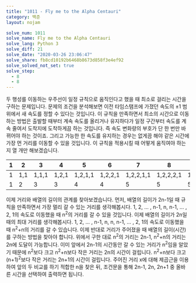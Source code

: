 ```yaml
---
title: "1011 - Fly me to the Alpha Centauri"
category: 백준
layout: nojam

solve_num: 1011
solve_name: Fly me to the Alpha Centauri
solve_lang: Python 3
solve_diff: 21
solve_date: "2020-03-26 23:06:47"
solve_share: fb8cd10192b6468b8673d858f3e4ef92
solve_solved_not_set: true
solve_step:
  - 8
  - 8
---
```


두 행성를 이동하는 우주선이 일정 규칙으로 움직인다고 했을 때 최소로 걸리는 시간을 구하는 문제입니다. 문제의 조건을 분석해보면 이전 타임스탬프에 가졌던 속도의 ±1 범위에서 새 속도를 정할 수 있다는 것입니다. 이 규칙을 만족하면서 최소의 시간으로 이동하는 방법은 출발할 때부터 계속 속도를 올리거나 유지하다가 일정 구간부터 속도를 계속 줄여서 도착지에 도착하게끔 하는 것입니다. 즉 속도 변화량의 부호가 단 한 번만 바뀌어야 하는 것이죠. 그리고 가능한 한 속도를 유지하는 경우는 없게끔 해야 같은 시간에 가장 먼 거리를 이동할 수 있을 것입니다. 이 규칙을 적용시킬 때 어떻게 움직여야 하는지 열 개만 해보겠습니다.

| 1   | 2   | 3     | 4     | 5       | 6       | 7         | 8         | 9         | 10          |
| --- | --- | ----- | ----- | ------- | ------- | --------- | --------- | --------- | ----------- |
| 1   | 1,1 | 1,1,1 | 1,2,1 | 1,2,1,1 | 1,2,2,1 | 1,2,2,1,1 | 1,2,2,2,1 | 1,2,3,2,1 | 1,2,3,2,1,1 |
| 1   | 2   | 3     | 3     | 4       | 4       | 5         | 5         | 5         | 6           |

이제 거리와 배열의 길이의 관계를 찾아보겠습니다. 먼저, 배열의 길이가 2n-1일 때 규칙을 만족하면서 가장 멀리 갈 수 있는 거리를 생각해봅시다. 1, 2, ... , n-1, n, n-1, ... , 2, 1의 속도로 이동했을 때 n<sup>2</sup>의 거리를 갈 수 있을 것입니다. 이제 배열의 길이가 2n일 때의 최대 거리를 생각해봅시다. 1, 2, ... , n-1, n, n, n-1, ... , 2, 1의 속도로 이동했을 때 n<sup>2</sup>+n의 거리를 갈 수 있습니다. 이제 반대로 거리가 주어졌을 때 배열의 길이(시간)를 구하는 방법을 찾아야 합니다. 위에서 구한 대로 n<sup>2</sup>의 거리는 2n-1, n<sup>2</sup>+n의 거리는 2n에 도달이 가능합니다. 이미 앞에서 2n-1의 시간동안 갈 수 있는 거리가 n<sup>2</sup>임을 알았기 때문에 n<sup>2</sup>보다 크고 n<sup>2</sup>+n보다 작은 거리는 2n의 시간이 걸립니다. n<sup>2</sup>+n보다 크고 (n+1)<sup>2</sup>보다 작은 거리는 2n+1의 시간이 걸립니다. 주어진 거리 x에 대해 제곱근을 이용하여 앞의 두 비교를 하기 적합한 n을 찾은 뒤, 조건문을 통해 2n-1, 2n, 2n+1 중 올바른 시간을 선택하여 출력하면 됩니다.
